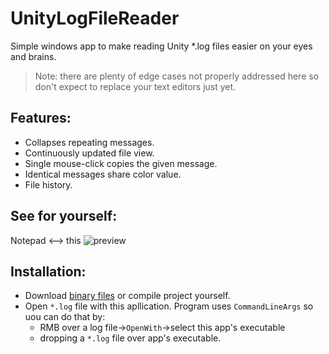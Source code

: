 # UnityLogFileReader
Simple windows app to make reading Unity *.log files easier on your eyes and brains.

> Note: there are plenty of edge cases not properly addressed here so don't expect to replace your text editors just yet.

## Features:
- Collapses repeating messages.
- Continuously updated file view.
- Single mouse-click copies the given message.
- Identical messages share color value.
- File history.

## See for yourself:

Notepad <--> this
 ![preview](https://i.imgur.com/v9tCo9N.jpg)

## Installation:
- Download [binary files](https://github.com/andrew-raphael-lukasik/UnityLogFileReader/releases) or compile project yourself.
- Open `*.log` file with this apllication. Program uses `CommandLineArgs` so uou can do that by:
  -  RMB over a log file->`OpenWith`->select this app's executable
  -  dropping a `*.log` file over app's executable.

